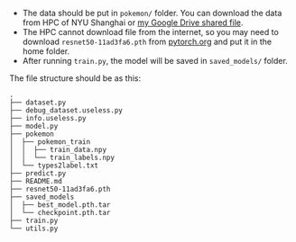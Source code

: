 - The data should be put in `pokemon/` folder. You can download the data from HPC of NYU Shanghai or [my Google Drive shared file](https://drive.google.com/file/d/1oixv6cPOASd4TS6rF94nO6nxupO1qczu/view?usp=drive_link).
- The HPC cannot download file from the internet, so you may need to download `resnet50-11ad3fa6.pth` from [pytorch.org](https://download.pytorch.org/models/resnet50-11ad3fa6.pth) and put it in the home folder. 
- After running `train.py`, the model will be saved in `saved_models/` folder.

The file structure should be as this:

```text
.
├── dataset.py
├── debug_dataset.useless.py
├── info.useless.py
├── model.py
├── pokemon
│  ├── pokemon_train
│  │  ├── train_data.npy
│  │  └── train_labels.npy
│  └── types2label.txt
├── predict.py
├── README.md
├── resnet50-11ad3fa6.pth
├── saved_models
│  ├── best_model.pth.tar
│  └── checkpoint.pth.tar
├── train.py
└── utils.py
```
